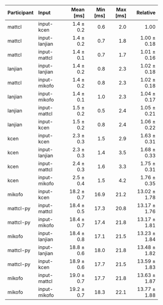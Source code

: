 | Participant | Input | Mean [ms] | Min [ms] | Max [ms] | Relative |
|:---|:---|---:|---:|---:|---:|
| mattcl | input-kcen | 1.4 ± 0.2 | 0.6 | 2.0 | 1.00 |
| mattcl | input-lanjian | 1.4 ± 0.2 | 0.7 | 1.8 | 1.00 ± 0.18 |
| mattcl | input-mattcl | 1.4 ± 0.1 | 0.7 | 1.7 | 1.01 ± 0.16 |
| lanjian | input-lanjian | 1.4 ± 0.2 | 0.8 | 2.3 | 1.02 ± 0.18 |
| mattcl | input-mikofo | 1.4 ± 0.2 | 0.8 | 2.3 | 1.02 ± 0.18 |
| lanjian | input-mikofo | 1.4 ± 0.1 | 1.0 | 2.3 | 1.04 ± 0.17 |
| lanjian | input-mattcl | 1.5 ± 0.2 | 0.5 | 2.4 | 1.05 ± 0.21 |
| lanjian | input-kcen | 1.5 ± 0.2 | 0.8 | 2.4 | 1.06 ± 0.22 |
| kcen | input-kcen | 2.3 ± 0.3 | 1.5 | 2.9 | 1.63 ± 0.31 |
| kcen | input-lanjian | 2.3 ± 0.3 | 1.4 | 3.5 | 1.68 ± 0.33 |
| kcen | input-mattcl | 2.4 ± 0.3 | 1.6 | 3.3 | 1.75 ± 0.31 |
| kcen | input-mikofo | 2.5 ± 0.4 | 1.5 | 4.2 | 1.76 ± 0.35 |
| mikofo | input-kcen | 18.2 ± 0.7 | 16.9 | 21.2 | 13.02 ± 1.78 |
| mattcl-py | input-mattcl | 18.4 ± 0.5 | 17.3 | 20.8 | 13.17 ± 1.76 |
| mattcl-py | input-mikofo | 18.4 ± 0.7 | 17.4 | 21.8 | 13.17 ± 1.81 |
| mikofo | input-lanjian | 18.4 ± 0.8 | 17.1 | 21.5 | 13.23 ± 1.84 |
| mattcl-py | input-lanjian | 18.8 ± 0.6 | 18.0 | 21.8 | 13.48 ± 1.82 |
| mattcl-py | input-kcen | 18.9 ± 0.6 | 17.7 | 21.5 | 13.59 ± 1.83 |
| mikofo | input-mattcl | 19.0 ± 0.7 | 17.7 | 21.8 | 13.63 ± 1.87 |
| mikofo | input-mikofo | 19.2 ± 0.7 | 18.3 | 22.1 | 13.77 ± 1.88 |
